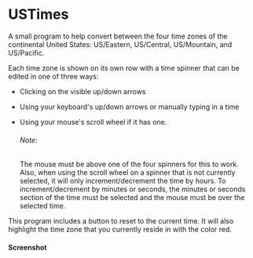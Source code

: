 USTimes
=======

A small program to help convert between the four time zones of the continental United States: US/Eastern, US/Central, US/Mountain, and US/Pacific.

Each time zone is shown on its own row with a time spinner that can be edited in one of three ways:
 * Clicking on the visible up/down arrows
 * Using your keyboard's up/down arrows or manually typing in a time
 * Using your mouse's scroll wheel if it has one.
   
   ###### Note:
   The mouse must be above one of the four spinners for this to work. Also, when using the scroll wheel on a spinner that is not currently selected, it will only increment/decrement the time by hours. To increment/decrement by minutes or seconds, the minutes or seconds section of the time must be selected and the mouse must be over the selected time.

This program includes a button to reset to the current time. It will also highlight the time zone that you currently reside in with the color red.

#### Screenshot
